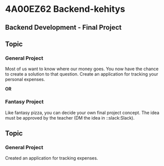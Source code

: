 # 4A00EZ62 Backend-kehitys

## Backend Development - Final Project

## Topic

### General Project

Most of us want to know where our money goes. You now have the chance to create a solution to that question. Create an application for tracking your personal expenses.

**OR**

### Fantasy Project

Like fantasy pizza, you can decide your own final project concept.
The idea must be approved by the teacher (DM the idea in ::slack:Slack).

## Topic

### General Project

Created an application for tracking expenses.
